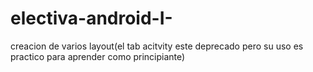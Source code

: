 electiva-android-I-
===================

creacion de varios layout(el tab acitvity este deprecado pero su uso es practico para aprender como principiante)
